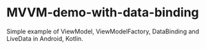 # MVVM-demo-with-data-binding
Simple example of ViewModel, ViewModelFactory, DataBinding and LiveData in Android, Kotlin.
